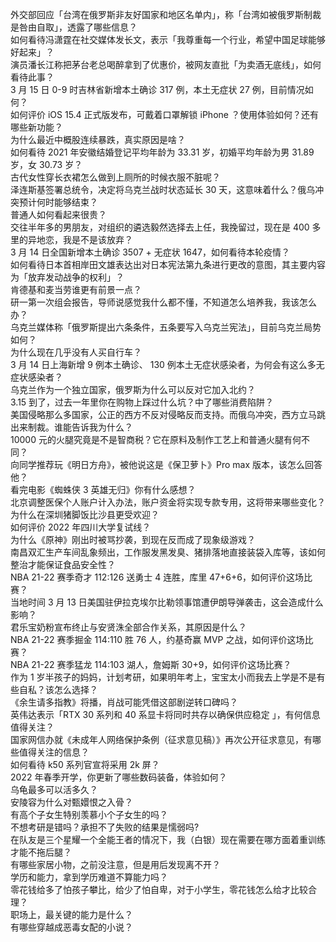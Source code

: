 外交部回应「台湾在俄罗斯非友好国家和地区名单内」，称「台湾如被俄罗斯制裁是咎由自取」，透露了哪些信息？  
如何看待冯潇霆在社交媒体发长文，表示「我尊重每一个行业，希望中国足球能够好起来」？  
演员潘长江称把茅台老总喝醉拿到了优惠价，被网友直批「为卖酒无底线」，如何看待此事？  
3 月 15 日 0-9 时吉林省新增本土确诊 317 例，本土无症状 27 例，目前情况如何？  
如何评价 iOS 15.4 正式版发布，可戴着口罩解锁 iPhone ？使用体验如何？还有哪些新功能？  
为什么最近中概股连续暴跌，真实原因是啥？  
如何看待 2021 年安徽结婚登记平均年龄为 33.31 岁，初婚平均年龄为男 31.89 岁，女 30.73 岁？  
古代女性穿长衣裙怎么做到上厕所的时候衣服不脏呢？  
泽连斯基签署总统令，决定将乌克兰战时状态延长 30 天，这意味着什么？俄乌冲突预计何时能够结束？  
普通人如何看起来很贵？  
交往半年多的男朋友，对组织的遴选毅然选择去上任，我挽留过，现在是 400 多里的异地恋，我是不是该放弃？  
3 月 14 日全国新增本土确诊 3507 + 无症状 1647，如何看待本轮疫情？  
如何看待日本首相岸田文雄表达出对日本宪法第九条进行更改的意图，其主要内容为「放弃发动战争的权利」？  
肯德基和麦当劳谁更有前景一点？  
研一第一次组会报告，导师说感觉我什么都不懂，不知道怎么培养我，我该怎么办？  
乌克兰媒体称「俄罗斯提出六条条件，五条要写入乌克兰宪法」，目前乌克兰局势如何？  
为什么现在几乎没有人买自行车？  
3 月 14 日上海新增 9 例本土确诊、 130 例本土无症状感染者，为何会有这么多无症状感染者？  
乌克兰作为一个独立国家，俄罗斯为什么可以反对它加入北约？  
3.15 到了，过去一年里你在购物上踩过什么坑？中了哪些消费陷阱？  
美国侵略那么多国家，公正的西方不反对侵略反而支持。而俄乌冲突，西方立马跳出来制裁。谁能告诉我为什么？  
10000 元的火腿究竟是不是智商税？它在原料及制作工艺上和普通火腿有何不同？  
向同学推荐玩《明日方舟》，被他说这是《保卫萝卜》Pro max 版本，该怎么回答他？  
看完电影《蜘蛛侠 3 英雄无归》你有什么感想？  
北京调整医保个人账户计入办法，账户资金将实现专款专用，这将带来哪些变化？  
为什么在深圳猪脚饭比沙县更受欢迎？  
如何评价 2022 年四川大学复试线？  
为什么《原神》刚出时被骂抄袭，到现在反而成了现象级游戏？  
南昌双汇生产车间乱象频出，工作服发黑发臭、猪排落地直接装袋入库等，该如何整治才能保证食品安全性？  
NBA 21-22 赛季奇才 112:126 送勇士 4 连胜，库里 47+6+6，如何评价这场比赛？  
当地时间 3 月 13 日美国驻伊拉克埃尔比勒领事馆遭伊朗导弹袭击，这会造成什么影响？  
君乐宝奶粉宣布终止与安贤洙全部合作关系，其原因是什么？  
NBA 21-22 赛季掘金 114:110 胜 76 人，约基奇赢 MVP 之战，如何评价这场比赛？  
NBA 21-22 赛季猛龙 114:103 湖人，詹姆斯 30+9，如何评价这场比赛？  
作为 1 岁半孩子的妈妈，计划考研，如果明年考上，宝宝太小而我去上学是不是有些自私？该怎么选择？  
《余生请多指教》将播，肖战可能凭借这部剧逆转口碑吗？  
英伟达表示「RTX 30 系列和 40 系显卡将同时共存以确保供应稳定 」，有何信息值得关注？  
国家网信办就《未成年人网络保护条例（征求意见稿）》再次公开征求意见，有哪些值得关注的信息？  
如何看待 k50 系列官宣将采用 2k 屏？  
2022 年春季开学，你更新了哪些数码装备，体验如何？  
乌龟最多可以活多久？  
安陵容为什么对甄嬛恨之入骨？  
有高个子女生特别羡慕小个子女生的吗？  
不想考研是错吗？承担不了失败的结果是懦弱吗?  
在队友是三个星耀一个全能王者的情况下，我（白银）现在需要在哪方面着重训练才能不拖后腿？  
有哪些家居小物，之前没注意，但是用后发现离不开？  
学历和能力，拿到学历难道不算能力吗？  
零花钱给多了怕孩子攀比，给少了怕自卑，对于小学生，零花钱怎么给才比较合理？  
职场上，最关键的能力是什么？  
有哪些穿越成恶毒女配的小说？  
